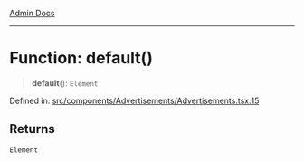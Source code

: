 [Admin Docs](/)

***

# Function: default()

> **default**(): `Element`

Defined in: [src/components/Advertisements/Advertisements.tsx:15](https://github.com/PalisadoesFoundation/talawa-admin/blob/main/src/components/Advertisements/Advertisements.tsx#L15)

## Returns

`Element`
